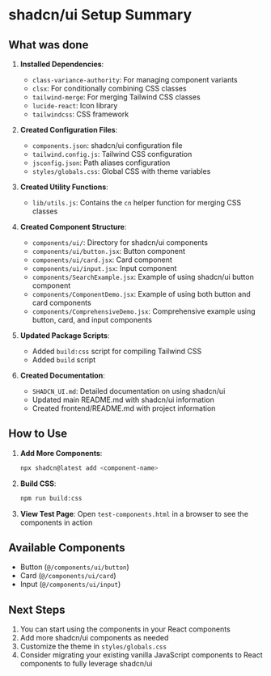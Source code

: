 # shadcn/ui Setup Summary

## What was done

1. **Installed Dependencies**:
   - `class-variance-authority`: For managing component variants
   - `clsx`: For conditionally combining CSS classes
   - `tailwind-merge`: For merging Tailwind CSS classes
   - `lucide-react`: Icon library
   - `tailwindcss`: CSS framework

2. **Created Configuration Files**:
   - `components.json`: shadcn/ui configuration file
   - `tailwind.config.js`: Tailwind CSS configuration
   - `jsconfig.json`: Path aliases configuration
   - `styles/globals.css`: Global CSS with theme variables

3. **Created Utility Functions**:
   - `lib/utils.js`: Contains the `cn` helper function for merging CSS classes

4. **Created Component Structure**:
   - `components/ui/`: Directory for shadcn/ui components
   - `components/ui/button.jsx`: Button component
   - `components/ui/card.jsx`: Card component
   - `components/ui/input.jsx`: Input component
   - `components/SearchExample.jsx`: Example of using shadcn/ui button component
   - `components/ComponentDemo.jsx`: Example of using both button and card components
   - `components/ComprehensiveDemo.jsx`: Comprehensive example using button, card, and input components

5. **Updated Package Scripts**:
   - Added `build:css` script for compiling Tailwind CSS
   - Added `build` script

6. **Created Documentation**:
   - `SHADCN_UI.md`: Detailed documentation on using shadcn/ui
   - Updated main README.md with shadcn/ui information
   - Created frontend/README.md with project information

## How to Use

1. **Add More Components**:
   ```bash
   npx shadcn@latest add <component-name>
   ```

2. **Build CSS**:
   ```bash
   npm run build:css
   ```

3. **View Test Page**:
   Open `test-components.html` in a browser to see the components in action

## Available Components

- Button (`@/components/ui/button`)
- Card (`@/components/ui/card`)
- Input (`@/components/ui/input`)

## Next Steps

1. You can start using the components in your React components
2. Add more shadcn/ui components as needed
3. Customize the theme in `styles/globals.css`
4. Consider migrating your existing vanilla JavaScript components to React components to fully leverage shadcn/ui